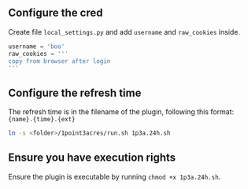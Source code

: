 

## Configure the cred
Create file `local_settings.py` and add `username` and `raw_cookies` inside.

```python
username = 'boo'
raw_cookies = '''
copy from browser after login
'''
```


## Configure the refresh time
The refresh time is in the filename of the plugin, following this format: `{name}.{time}.{ext}`

```bash
ln -s <folder>/1point3acres/run.sh 1p3a.24h.sh
```

## Ensure you have execution rights
Ensure the plugin is executable by running `chmod +x 1p3a.24h.sh`.

